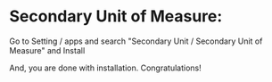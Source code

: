 Secondary Unit of Measure:
=========================================================

Go to Setting / apps and search "Secondary Unit / Secondary Unit of Measure" and Install

And, you are done with installation. Congratulations!
